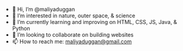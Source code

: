 - 👋 Hi, I’m @maliyaduggan
- 👀 I’m interested in nature, outer space, & science
- 🌱 I’m currently learning and improving on HTML, CSS, JS, Java, & Python
- 💞️ I’m looking to collaborate on building websites 
- 📫 How to reach me: maliyaduggan@gmail.com

<!---
maliyaduggan/maliyaduggan is a ✨ special ✨ repository because its `README.md` (this file) appears on your GitHub profile.
You can click the Preview link to take a look at your changes.
--->

